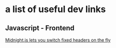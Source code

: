 # a list of useful dev links


## Javascript - Frontend
[Midnight.js lets you switch fixed headers on the fly](http://aerolab.github.io/midnight.js/)